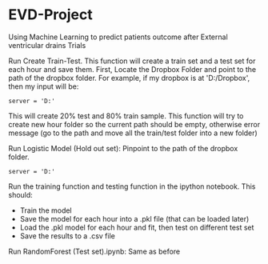 # EVD-Project
Using Machine Learning to predict patients outcome after External ventricular drains Trials

Run Create Train-Test. This function will create a train set and a test set for each hour and save them.
First, Locate the Dropbox Folder and point to the path of the dropbox folder. For example, if my dropbox is at 'D:/Dropbox', then my input will be:

```
server = 'D:'
```

This will create 20% test and 80% train sample. This function will try to create new hour folder so
the current path should be empty, otherwise error message (go to the path and move all the train/test 
folder into a new folder)

Run Logistic Model (Hold out set): 
Pinpoint to the path of the dropbox folder.

```
server = 'D:' 
```

Run the training function and testing function in the ipython notebook. This should:
- Train the model
- Save the model for each hour into a .pkl file (that can be loaded later)
- Load the .pkl model for each hour and fit, then test on different test set
- Save the results to a .csv file

Run RandomForest (Test set).ipynb:
Same as before


